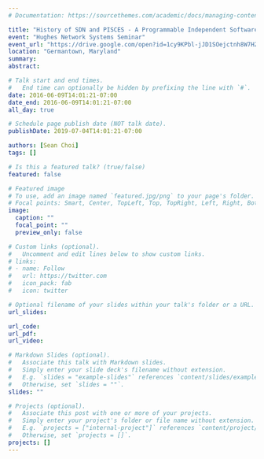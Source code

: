 ```yaml
---
# Documentation: https://sourcethemes.com/academic/docs/managing-content/

title: "History of SDN and PISCES - A Programmable Independent Software Switch"
event: "Hughes Network Systems Seminar"
event_url: "https://drive.google.com/open?id=1cy9KPbl-jJD1SOejctnh8W7HZ8t44Oz4"
location: "Germantown, Maryland"
summary:
abstract:

# Talk start and end times.
#   End time can optionally be hidden by prefixing the line with `#`.
date: 2016-06-09T14:01:21-07:00
date_end: 2016-06-09T14:01:21-07:00
all_day: true

# Schedule page publish date (NOT talk date).
publishDate: 2019-07-04T14:01:21-07:00

authors: [Sean Choi]
tags: []

# Is this a featured talk? (true/false)
featured: false

# Featured image
# To use, add an image named `featured.jpg/png` to your page's folder. 
# Focal points: Smart, Center, TopLeft, Top, TopRight, Left, Right, BottomLeft, Bottom, BottomRight.
image:
  caption: ""
  focal_point: ""
  preview_only: false

# Custom links (optional).
#   Uncomment and edit lines below to show custom links.
# links:
# - name: Follow
#   url: https://twitter.com
#   icon_pack: fab
#   icon: twitter

# Optional filename of your slides within your talk's folder or a URL.
url_slides:

url_code:
url_pdf:
url_video:

# Markdown Slides (optional).
#   Associate this talk with Markdown slides.
#   Simply enter your slide deck's filename without extension.
#   E.g. `slides = "example-slides"` references `content/slides/example-slides.md`.
#   Otherwise, set `slides = ""`.
slides: ""

# Projects (optional).
#   Associate this post with one or more of your projects.
#   Simply enter your project's folder or file name without extension.
#   E.g. `projects = ["internal-project"]` references `content/project/deep-learning/index.md`.
#   Otherwise, set `projects = []`.
projects: []
---
```

